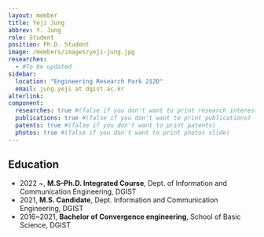 ```yaml
---
layout: member
title: Yeji Jung
abbrev: Y. Jung
role: Student
position: Ph.D. Student
image: /members/images/yeji-jung.jpg
researches:
  - #To be updated
sidebar:
  location: "Engineering Research Park 212D"
  email: jung.yeji at dgist.ac.kr
alterlink: 
component:
  researches: true #(false if you don't want to print research interest)
  publications: true #(false if you don't want to print publications)
  patents: true #(false if you don't want to print patents)
  photos: true #(false if you don't want to print photos slide)
---
```


## Education
* 2022 ~, **M.S–Ph.D. Integrated Course**, Dept. of Information and Communication Engineering, DGIST
* 2021, **M.S. Candidate**, Dept. Information and Communication Engineering, DGIST
* 2016~2021, **Bachelor of Convergence engineering**, School of Basic Science, DGIST
